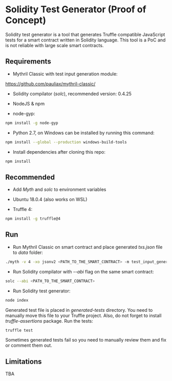 # Solidity Test Generator (Proof of Concept)

Solidity test generator is a tool that generates Truffle compatible JavaScript tests for a smart contract written in Solidity language. This tool is a PoC and is not reliable with large scale smart contracts.

## Requirements

* Mythril Classic with test input generation module:

https://github.com/pauliax/mythril-classic/

* Solidity compilator (*solc*), recommended version: 0.4.25

* NodeJS & npm

* node-gyp:

```bash
npm install -g node-gyp
```

* Python 2.7, on Windows can be installed by running this command:

```bash
npm install --global --production windows-build-tools
```

* Install dependencies after cloning this repo:

```bash
npm install
```

## Recommended

* Add *Myth* and *solc* to environment variables

* Ubuntu 18.0.4 (also works on WSL)

* Truffle 4:

```bash
npm install -g truffle@4
```

## Run

* Run Mythril Classic on smart contract and place generated *txs.json* file to *data* folder:

```bash
./myth -v 4 -xo jsonv2 <PATH_TO_THE_SMART_CONTRACT> -m test_input_generator
```

* Run Solidity compilator with *--abi* flag on the same smart contract:

```bash
solc --abi <PATH_TO_THE_SMART_CONTRACT>
```

* Run Solidity test generator:

```bash
node index
```

Generated test file is placed in *generated-tests* directory. You need to manually move this file to your Truffle project. Also, do not forget to install *truffle-assertions* package. Run the tests:

```bash
truffle test
```

Sometimes generated tests fail so you need to manually review them and fix or comment them out.

## Limitations

TBA
